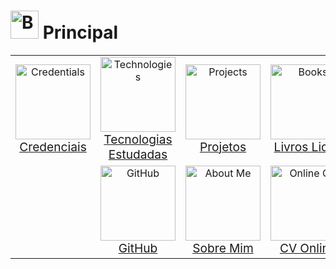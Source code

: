 # <img src="https://raw.githubusercontent.com/Tarikul-Islam-Anik/Animated-Fluent-Emojis/master/Emojis/Objects/Books.png" alt="Books" width="45px"> Principal

<table align="center" width="100%" style="border: 0px solid transparent;">
  <tr style="border: none; width: 100%;">
    <td align="center" style="border: none;">
      <a href="./credentials/">
        <img src="https://raw.githubusercontent.com/Tarikul-Islam-Anik/Animated-Fluent-Emojis/master/Emojis/Objects/Receipt.png" alt="Credentials" width="120px">
        <br><span style="font-size: 1.2em;">Credenciais<br></span>
      </a>
    </td>
    <td align="center" style="border: none;">
      <a href="./technologies/">
        <img src="https://raw.githubusercontent.com/Tarikul-Islam-Anik/Animated-Fluent-Emojis/master/Emojis/Objects/Test%20Tube.png" alt="Technologies" width="120px">
        <br><span style="font-size: 1.2em;">Tecnologias Estudadas<br></span>
      </a>
    </td>
    <td align="center" style="border: none;">
      <a href="./projects/">
        <img src="https://raw.githubusercontent.com/Tarikul-Islam-Anik/Animated-Fluent-Emojis/master/Emojis/Objects/Clipboard.png" alt="Projects" width="120px">
        <br><span style="font-size: 1.2em;">Projetos<br></span>
      </a>
    </td>
    <td align="center" style="border: none;">
      <a href="./books/">
        <img src="https://raw.githubusercontent.com/Tarikul-Islam-Anik/Animated-Fluent-Emojis/master/Emojis/Objects/Books.png" alt="Books" width="120px">
        <br><span style="font-size: 1.2em;">Livros Lidos<br></span>
      </a>
    </td>
    <td align="center" style="border: none;">
      <a href="./platforms/">
        <img src="https://raw.githubusercontent.com/Tarikul-Islam-Anik/Animated-Fluent-Emojis/master/Emojis/Hand%20gestures/Brain.png" alt="Platforms" width="120px">
        <br><span style="font-size: 1.2em;">Plataformas de Estudos<br></span>
      </a>
    </td>
  </tr>

  <tr align="center" style="border: none; width: 100%;">
    <td style="border: none; width: 20%;"></td> <!-- célula vazia -->
    <td align="center" style="border: none;">
      <a href="./github/">
        <img src="https://raw.githubusercontent.com/Tarikul-Islam-Anik/Animated-Fluent-Emojis/master/Emojis/Objects/File%20Folder.png" alt="GitHub" width="120px">
        <br><span style="font-size: 1.2em;">GitHub<br></span>
      </a>
    </td>
    <td align="center" style="border: none;">
      <a href="./about_me/">
        <img src="https://raw.githubusercontent.com/Tarikul-Islam-Anik/Animated-Fluent-Emojis/master/Emojis/People/Man%20Raising%20Hand.png" alt="About Me" width="120px">
        <br><span style="font-size: 1.2em;">Sobre Mim<br></span>
      </a>
    </td>
    <td align="center" style="border: none;">
      <a href="./online_cv/">
        <img src="https://raw.githubusercontent.com/Tarikul-Islam-Anik/Animated-Fluent-Emojis/master/Emojis/Objects/Briefcase.png" alt="Online CV" width="120px">
        <br><span style="font-size: 1.2em;">CV Online<br></span>
      </a>
    </td>
    <!-- <td align="center" style="border: none;">
      <a href="./books/">
        <img src="https://raw.githubusercontent.com/Tarikul-Islam-Anik/Animated-Fluent-Emojis/master/Emojis/Objects/Books.png" alt="Books" width="120px">
        <br><span style="font-size: 1.2em;">Livros Lidos<br></span>
      </a>
    </td>
    <td align="center" style="border: none;">
      <a href="./platforms/">
        <img src="https://raw.githubusercontent.com/Tarikul-Islam-Anik/Animated-Fluent-Emojis/master/Emojis/Hand%20gestures/Brain.png" alt="Platforms" width="120px">
        <br><span style="font-size: 1.2em;">Plataformas de Estudos<br></span>
      </a>
    </td> -->
  </tr>
</table>
